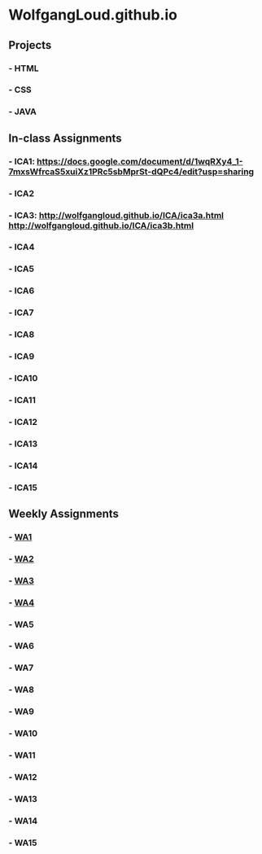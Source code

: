 # WolfgangLoud.github.io

## Projects
### - HTML
### - CSS
### - JAVA

## In-class Assignments
### - ICA1: https://docs.google.com/document/d/1wqRXy4_1-7mxsWfrcaS5xuiXz1PRc5sbMprSt-dQPc4/edit?usp=sharing
### - ICA2
### - ICA3: http://wolfgangloud.github.io/ICA/ica3a.html http://wolfgangloud.github.io/ICA/ica3b.html 
### - ICA4
### - ICA5
### - ICA6
### - ICA7
### - ICA8
### - ICA9
### - ICA10
### - ICA11
### - ICA12
### - ICA13
### - ICA14
### - ICA15

## Weekly Assignments
### - [WA1](https://wolfgangloud.github.io/WA/WA1.html)
### - [WA2](https://wolfgangloud.github.io/WA/WA2.html)
### - [WA3](https://wolfgangloud.github.io/WA/WA3.html)
### - [WA4](https://wolfgangloud.github.io/WA/WA4.html)
### - WA5
### - WA6
### - WA7
### - WA8
### - WA9
### - WA10
### - WA11
### - WA12
### - WA13
### - WA14
### - WA15
